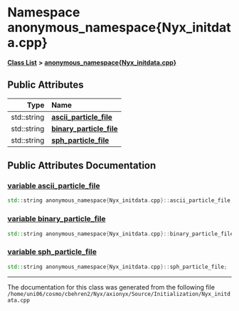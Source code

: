 
# Namespace anonymous\_namespace{Nyx\_initdata.cpp}


[**Class List**](annotated.md) **>** [**anonymous\_namespace{Nyx\_initdata.cpp}**](namespaceanonymous__namespace_02Nyx__initdata_8cpp_03.md)


















## Public Attributes

| Type | Name |
| ---: | :--- |
|  std::string | [**ascii\_particle\_file**](namespaceanonymous__namespace_02Nyx__initdata_8cpp_03.md#variable-ascii-particle-file)  <br> |
|  std::string | [**binary\_particle\_file**](namespaceanonymous__namespace_02Nyx__initdata_8cpp_03.md#variable-binary-particle-file)  <br> |
|  std::string | [**sph\_particle\_file**](namespaceanonymous__namespace_02Nyx__initdata_8cpp_03.md#variable-sph-particle-file)  <br> |










## Public Attributes Documentation


### <a href="#variable-ascii-particle-file" id="variable-ascii-particle-file">variable ascii\_particle\_file </a>


```cpp
std::string anonymous_namespace{Nyx_initdata.cpp}::ascii_particle_file;
```



### <a href="#variable-binary-particle-file" id="variable-binary-particle-file">variable binary\_particle\_file </a>


```cpp
std::string anonymous_namespace{Nyx_initdata.cpp}::binary_particle_file;
```



### <a href="#variable-sph-particle-file" id="variable-sph-particle-file">variable sph\_particle\_file </a>


```cpp
std::string anonymous_namespace{Nyx_initdata.cpp}::sph_particle_file;
```



------------------------------
The documentation for this class was generated from the following file `/home/uni06/cosmo/cbehren2/Nyx/axionyx/Source/Initialization/Nyx_initdata.cpp`